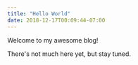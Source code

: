 ```yaml
---
title: "Hello World"
date: 2018-12-17T00:09:44-07:00
---
```


Welcome to my awesome blog!

There's not much here yet, but stay tuned.